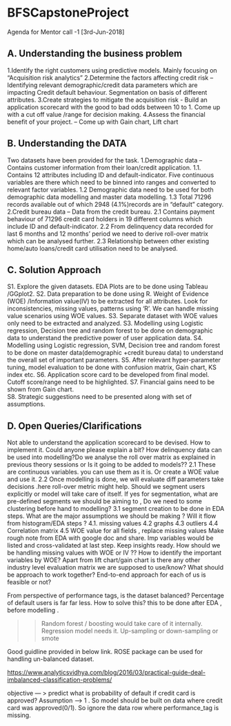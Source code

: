 # BFSCapstoneProject

 Agenda for Mentor call -1
 [3rd-Jun-2018]
 
A. Understanding the business problem 
--------------------------------------
1.Identify the right customers using predictive models. Mainly focusing on “Acquisition risk analytics”
2.Determine the factors affecting credit risk – Identifying relevant demographic/credit data parameters which are impacting     Credit default behaviour. Segmentation on basis of different attributes.
3.Create strategies to mitigate the acquisition risk - Build an application scorecard with the good to bad odds 
  between 10 to 1. Come up with a cut off value /range for decision making.
4.Assess the financial benefit of your project. – Come up with Gain chart, Lift chart 


B. Understanding the DATA
--------------------------
Two datasets have been provided for the task. 
1.Demographic data – Contains customer information from their loan/credit application.
	1.1. Contains 12 attributes including ID and default-indicator. Five continuous variables are there which need to be binned into ranges and converted to relevant factor variables.
1.2 Demographic data need to be used for both demographic data modelling and master data modelling.
1.3 Total 71296 records available out of which 2948 (4.1%)records are in “default” category.
2.Credit bureau data – Data from the credit bureau. 
2.1 Contains payment behaviour of 71296 credit card holders in 19 different columns which include ID and default-indicator.
2.2 From delinquency data recorded for last 6 months and 12 months’ period we need to derive roll-over matrix which can be analysed further.
2.3 Relationship between other existing home/auto loans/credit card utilisation need to be analysed.





C. Solution Approach
---------------------------------
S1. Explore the given datasets. EDA Plots are to be done using Tableau /GGplot2.
S2. Data preparation to be done using R. Weight of Evidence (WOE) /Information value(IV) to be extracted for all attributes. Look for inconsistencies, missing values, patterns using ‘R’. We can handle missing value scenarios using WOE values.
S3. Separate dataset with WOE values only need to be extracted and analyzed.
S3. Modelling using Logistic regression, Decision tree and random forest to be done on demographic data to understand the predictive power of user application data.
S4. Modelling using Logistic regression, SVM, Decision tree and random forest to be done on master data(demographic +credit bureau data) to understand the overall set of important parameters.
S5. After relevant hyper-parameter tuning, model evaluation to be done with confusion matrix, Gain chart, KS index etc.
S6. Application score card to be developed from final model. Cutoff score/range need to be highlighted.
S7. Financial gains need to be shown from Gain chart.  	
S8. Strategic suggestions need to be presented along with set of assumptions.


D. Open Queries/Clarifications
---------------------------------
Not able to understand the application scorecard to be devised. How to implement it. Could anyone please explain a bit?
How delinquency data can be used into modelling?Do we analyse the roll over matrix as explained in previous theory sessions or Is it going to be added to models??
	2.1 These are continuous variables.  you can use them as it is. Or create a WOE value and use it.
	2.2 Once modelling is done, we will evaluate diff parameters take decisions .here roll-over metric might help.
Should we segment users explicitly or model will take care of itself. If yes for segmentation, what are pre-defined segments we should be aiming to , Do we need to some clustering before hand to modelling? 
	3.1 segment creation to be done in EDA steps. 
 What are the major assumptions we should be making ?  Will it flow from histogram/EDA steps ?
	4.1.  missing values
	4.2  graphs
	4.3 outliers
	4.4 Correlation matrix
	4.5 WOE value for all fields , replace missing values
 Make rough note from EDA with google doc and share. Imp variables would be listed and cross-validated at last step. Keep insights ready.
How should we be handling missing values with WOE or IV ?? How to identify the important variables by WOE?
Apart from lift chart/gain chart is there any other industry level  evaluation matrix we  are  supposed to use/know?
What should be approach to work together? End-to-end approach for each of us is feasible or not?

From perspective of performance tags, is the dataset balanced? Percentage of default users is far far less. How to solve this? this to be done after EDA , before modelling  .
>> Random forest / boosting would take care of it internally. Regression model needs it. 
>> Up-sampling 
or 
>> down-sampling
or 
>> smote 

Good guidline provided in below link. ROSE package can be used for handling un-balanced dataset.

https://www.analyticsvidhya.com/blog/2016/03/practical-guide-deal-imbalanced-classification-problems/

objective — >  predict what is probability of default if credit card is approved?
Assumption —> 
1 . So model should be built on data where credit card was approved(0/1).  So ignore the data row where performance_tag is missing.  



